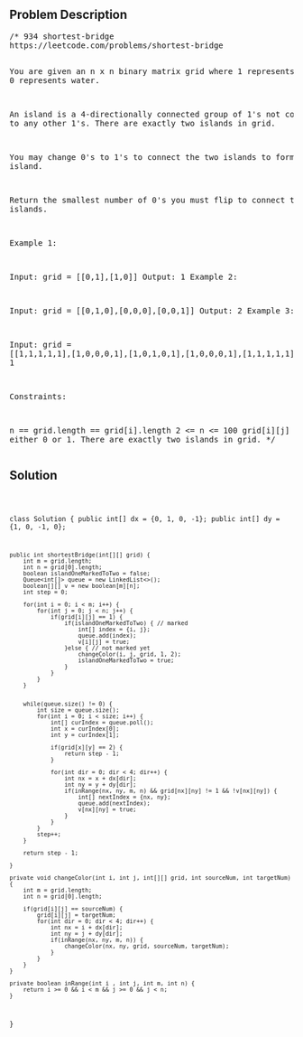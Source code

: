 <!--
<style>
  body { font-family: Arial, sans-serif; }
  .container { max-width: 700px; margin: 0 auto; padding: 10px; }
  .comment-block { background-color: #f9f9f9; padding: 10px; border-left: 5px solid #ccc; overflow-wrap: break-word; white-space: pre-wrap; }
  .code-block { background-color: #f4f4f4; padding: 10px; border: 1px solid #ddd; overflow-wrap: break-word; white-space: pre-wrap; }
</style>
-->

<div class='container'>
<h2>Problem Description</h2>
<div class='comment-block'>
<pre>
/* 934 shortest-bridge
https://leetcode.com/problems/shortest-bridge

You are given an n x n binary matrix grid where 1 represents land and 0 represents water.

An island is a 4-directionally connected group of 1's not connected to any other 1's. 
There are exactly two islands in grid.

You may change 0's to 1's to connect the two islands to form one island.

Return the smallest number of 0's you must flip to connect the two islands.


Example 1:

Input: grid = [[0,1],[1,0]]
Output: 1
Example 2:

Input: grid = [[0,1,0],[0,0,0],[0,0,1]]
Output: 2
Example 3:

Input: grid = [[1,1,1,1,1],[1,0,0,0,1],[1,0,1,0,1],[1,0,0,0,1],[1,1,1,1,1]]
Output: 1
 

Constraints:

n == grid.length == grid[i].length
2 <= n <= 100
grid[i][j] is either 0 or 1.
There are exactly two islands in grid.
*/
</pre>
</div>

<h2>Solution</h2>
<div class='code-block'>
<pre><code class='language-java'>

class Solution {
    public int[] dx = {0, 1, 0, -1};
    public int[] dy = {1, 0, -1, 0};

    public int shortestBridge(int[][] grid) {
        int m = grid.length;
        int n = grid[0].length;
        boolean islandOneMarkedToTwo = false;
        Queue<int[]> queue = new LinkedList<>();
        boolean[][] v = new boolean[m][n];
        int step = 0;

        for(int i = 0; i < m; i++) {
            for(int j = 0; j < n; j++) {
                if(grid[i][j] == 1) {
                    if(islandOneMarkedToTwo) { // marked
                        int[] index = {i, j};
                        queue.add(index);
                        v[i][j] = true;
                    }else { // not marked yet
                        changeColor(i, j, grid, 1, 2);
                        islandOneMarkedToTwo = true;
                    }
                }
            }
        }


        while(queue.size() != 0) {
            int size = queue.size();
            for(int i = 0; i < size; i++) {
                int[] curIndex = queue.poll();
                int x = curIndex[0];
                int y = curIndex[1];

                if(grid[x][y] == 2) {
                    return step - 1;
                }

                for(int dir = 0; dir < 4; dir++) {
                    int nx = x + dx[dir];
                    int ny = y + dy[dir];
                    if(inRange(nx, ny, m, n) && grid[nx][ny] != 1 && !v[nx][ny]) {
                        int[] nextIndex = {nx, ny};
                        queue.add(nextIndex);
                        v[nx][ny] = true;
                    }
                }
            }
            step++;
        }

        return step - 1;
 
    }

    private void changeColor(int i, int j, int[][] grid, int sourceNum, int targetNum) {
        int m = grid.length;
        int n = grid[0].length;

        if(grid[i][j] == sourceNum) {
            grid[i][j] = targetNum;
            for(int dir = 0; dir < 4; dir++) {
                int nx = i + dx[dir];
                int ny = j + dy[dir];
                if(inRange(nx, ny, m, n)) {
                    changeColor(nx, ny, grid, sourceNum, targetNum);
                }  
            }
        }
    }

    private boolean inRange(int i , int j, int m, int n) {
        return i >= 0 && i < m && j >= 0 && j < n;
    }
}






</code></pre>
</div>
</div>
